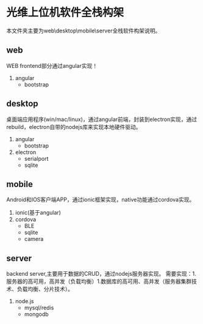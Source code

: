 # 光维上位机软件全栈构架

本文件夹主要为web\desktop\mobile\server全栈软件构架说明。

## web
WEB frontend部分通过angular实现！
1. angular
   * bootstrap
## desktop
桌面端应用程序(win/mac/linux)，通过angular前端，封装到electron实现，通过rebuild，electron自带的nodejs库来实现本地硬件驱动。
1. angular
   * bootstrap
2. electron
   * serialport
   * sqlite
## mobile
Android和IOS客户端APP，通过ionic框架实现，native功能通过cordova实现。
1. ionic(基于angular)
2. cordova
   * BLE
   * sqlite
   * camera
## server
backend server,主要用于数据的CRUD，通过nodejs服务器实现。
需要实现：1.服务器的高可用，高并发（负载均衡）1.数据库的高可用、高并发（服务器集群技术、负载均衡、分片技术）。
1. node.js
   * mysql/redis
   * mongodb
